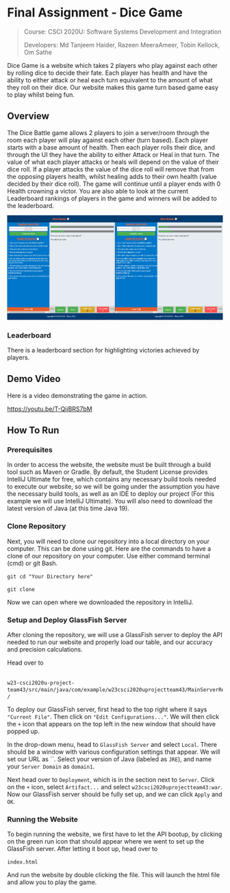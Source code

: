 # Final Assignment - Dice Game

> Course: CSCI 2020U: Software Systems Development and Integration
>
> Developers: Md Tanjeem Haider, Razeen MeeraAmeer, Tobin Kellock,  Om Sathe

Dice Game is a website which takes 2 players who play against each other by rolling dice to decide their fate. Each player has health and have the ability to either attack or heal each turn equivalent to the amount of what they roll on their dice. Our website makes this game turn based game easy to play whilst being fun.

## Overview
The Dice Battle game allows 2 players to join a server/room through the room each player will play against each other (turn based). Each player starts with a base amount of health. Then each player rolls their dice, and through the UI they have the ability to either Attack or Heal in that turn. The value of what each player attacks or heals will depend on the value of their dice roll. If a player attacks the value of the dice roll will remove that from the opposing players health, whilst healing adds to their own health (value decided by their dice roll). The game will continue until a player ends with 0 Health crowning a victor. You are also able to look at the current Leaderboard rankings of players in the game and winners will be added to the leaderboard.

<img src="example.png">


### Leaderboard
There is a leaderboard section for highlighting victories achieved by players.

## Demo Video

Here is a video demonstrating the game in action.

https://youtu.be/T-QijBRS7bM

## How To Run

### Prerequisites

In order to access the website, the website must be built through a build tool such as Maven or Gradle. By default, the Student License provides IntelliJ Ultimate for free, which contains any necessary build tools needed to execute our website, so we will be going under the assumption you have the necessary build tools, as well as an IDE to deploy our project (For this example we will use IntelliJ Ultimate). You will also need to download the latest version of Java (at this time Java 19).

### Clone Repository

Next, you will need to clone our repository into a local directory on your computer. This can be done using git. Here are the commands to have a clone of our repository on your computer. Use either command terminal (cmd) or git Bash.

```
git cd "Your Directory here"
```

```
git clone
```

Now we can open where we downloaded the repository in IntelliJ.

### Setup and Deploy GlassFish Server

After cloning the repository, we will use a GlassFish server to deploy the API needed to run our website and properly load our table, and our accuracy and precision calculations.

Head over to

```

w23-csci2020u-project-team43/src/main/java/com/example/w23csci2020uprojectteam43/MainServerResource.java /

```

To deploy our GlassFish server, first head to the top right where it says `"Current File"`. Then click on `"Edit Configurations..."`. We will then click the `+` icon that appears on the top left in the new window that should have popped up.

In the drop-down menu, head to `GlassFish Server` and select `Local`. There should be a window with various configuration settings that appear. We will set our URL as ``. Select your version of Java (labeled as `JRE`), and name your `Server Domain` as `domain1`.

Next head over to `Deployment`, which is in the section next to `Server`. Click on the `+` icon, select `Artifact...` and select `w23csci2020uprojectteam43:war`. Now our GlassFish server should be fully set up, and we can click `Apply` and `OK`.

### Running the Website

To begin running the website, we first have to let the API bootup, by clicking on the green run icon that should appear where we went to set up the GlassFish server. After letting it boot up, head over to

```
index.html
```

And run the website by double clicking the file. This will launch the html file and allow you to play the game.
